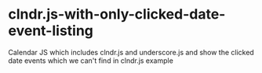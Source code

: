 # clndr.js-with-only-clicked-date-event-listing
Calendar JS which includes clndr.js and underscore.js and show the clicked date events which we can't find in clndr.js example 
